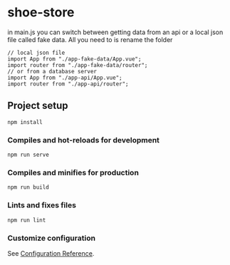 # shoe-store

in main.js you can switch between getting data from an api or a local json file called fake data. All you need to is rename the folder

```
// local json file
import App from "./app-fake-data/App.vue";
import router from "./app-fake-data/router";
// or from a database server
import App from "./app-api/App.vue";
import router from "./app-api/router";
```

## Project setup
```
npm install
```

### Compiles and hot-reloads for development
```
npm run serve
```

### Compiles and minifies for production
```
npm run build
```

### Lints and fixes files
```
npm run lint
```

### Customize configuration
See [Configuration Reference](https://cli.vuejs.org/config/).
